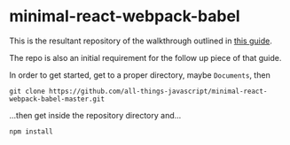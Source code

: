 # minimal-react-webpack-babel

This is the resultant repository of the walkthrough outlined in [this guide](https://nasidulislam.hashnode.dev/beginners-guide-to-minimal-react-webpack-4-babel-7-project-setup-ck7m7erad00ec8ss1xzmfntqm).

The repo is also an initial requirement for the follow up piece of that guide.

In order to get started, get to a proper directory, maybe `Documents`, then

`git clone https://github.com/all-things-javascript/minimal-react-webpack-babel-master.git`

...then get inside the repository directory and...

`npm install`

